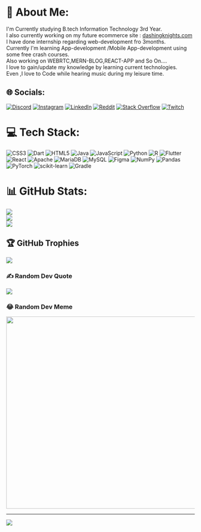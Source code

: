 # 💫 About Me:
I'm Currently studying B.tech Information Technology 3rd Year.<br>I also currently working on my future ecommerce site : <a href="www.dashingknights.com" target="_blank">dashingknights.com</a> <br>I have done internship regarding web-development fro 3months.<br>Currently I'm learning App-development /Mobile App-development using some free crash courses.<br>Also working on WEBRTC,MERN-BLOG,REACT-APP and So On....<br>I love to gain/update my knowledge by learning current technologies.<br>Even ,I love to Code while hearing music during my leisure time.<br>


## 🌐 Socials:
[![Discord](https://img.shields.io/badge/Discord-%237289DA.svg?logo=discord&logoColor=white)](htttps://discord.gg/https://discord.gg/pDUpdfqw) [![Instagram](https://img.shields.io/badge/Instagram-%23E4405F.svg?logo=Instagram&logoColor=white)](https://instagram.com/depak002021) [![LinkedIn](https://img.shields.io/badge/LinkedIn-%230077B5.svg?logo=linkedin&logoColor=white)](https://linkedin.com/in/linkedin.com/in/depak-kumarasan-999542227) [![Reddit](https://img.shields.io/badge/Reddit-%23FF4500.svg?logo=Reddit&logoColor=white)](https://reddit.com/user/ProfessionUnusual575) [![Stack Overflow](https://img.shields.io/badge/-Stackoverflow-FE7A16?logo=stack-overflow&logoColor=white)](https://stackoverflow.com/users/19663090) [![Twitch](https://img.shields.io/badge/Twitch-%239146FF.svg?logo=Twitch&logoColor=white)](https://twitch.tv/dashing_knights) 

# 💻 Tech Stack:
![CSS3](https://img.shields.io/badge/css3-%231572B6.svg?style=for-the-badge&logo=css3&logoColor=white) ![Dart](https://img.shields.io/badge/dart-%230175C2.svg?style=for-the-badge&logo=dart&logoColor=white) ![HTML5](https://img.shields.io/badge/html5-%23E34F26.svg?style=for-the-badge&logo=html5&logoColor=white) ![Java](https://img.shields.io/badge/java-%23ED8B00.svg?style=for-the-badge&logo=java&logoColor=white) ![JavaScript](https://img.shields.io/badge/javascript-%23323330.svg?style=for-the-badge&logo=javascript&logoColor=%23F7DF1E) ![Python](https://img.shields.io/badge/python-3670A0?style=for-the-badge&logo=python&logoColor=ffdd54) ![R](https://img.shields.io/badge/r-%23276DC3.svg?style=for-the-badge&logo=r&logoColor=white) ![Flutter](https://img.shields.io/badge/Flutter-%2302569B.svg?style=for-the-badge&logo=Flutter&logoColor=white) ![React](https://img.shields.io/badge/react-%2320232a.svg?style=for-the-badge&logo=react&logoColor=%2361DAFB) ![Apache](https://img.shields.io/badge/apache-%23D42029.svg?style=for-the-badge&logo=apache&logoColor=white) ![MariaDB](https://img.shields.io/badge/MariaDB-003545?style=for-the-badge&logo=mariadb&logoColor=white) ![MySQL](https://img.shields.io/badge/mysql-%2300f.svg?style=for-the-badge&logo=mysql&logoColor=white) 	![Figma](https://img.shields.io/badge/figma-%23F24E1E.svg?style=for-the-badge&logo=figma&logoColor=white) ![NumPy](https://img.shields.io/badge/numpy-%23013243.svg?style=for-the-badge&logo=numpy&logoColor=white) ![Pandas](https://img.shields.io/badge/pandas-%23150458.svg?style=for-the-badge&logo=pandas&logoColor=white) ![PyTorch](https://img.shields.io/badge/PyTorch-%23EE4C2C.svg?style=for-the-badge&logo=PyTorch&logoColor=white) ![scikit-learn](https://img.shields.io/badge/scikit--learn-%23F7931E.svg?style=for-the-badge&logo=scikit-learn&logoColor=white) ![Gradle](https://img.shields.io/badge/Gradle-02303A.svg?style=for-the-badge&logo=Gradle&logoColor=white)
# 📊 GitHub Stats:
![](https://github-readme-stats.vercel.app/api?username=depak002021&theme=dark&hide_border=false&include_all_commits=false&count_private=false)<br/>
![](https://github-readme-streak-stats.herokuapp.com/?user=depak002021&theme=dark&hide_border=false)<br/>
![](https://github-readme-stats.vercel.app/api/top-langs/?username=depak002021&theme=dark&hide_border=false&include_all_commits=false&count_private=false&layout=compact)

## 🏆 GitHub Trophies
![](https://github-profile-trophy.vercel.app/?username=depak002021&theme=tokyonight&no-frame=false&no-bg=false&margin-w=4)

### ✍️ Random Dev Quote
![](https://quotes-github-readme.vercel.app/api?type=horizontal&theme=tokyonight)

### 😂 Random Dev Meme
<img src="https://random-memer.herokuapp.com/" width="512px"/>

---
[![](https://visitcount.itsvg.in/api?id=depak002021&icon=2&color=1)](https://visitcount.itsvg.in)

<!-- Proudly created with GPRM ( https://gprm.itsvg.in ) -->
